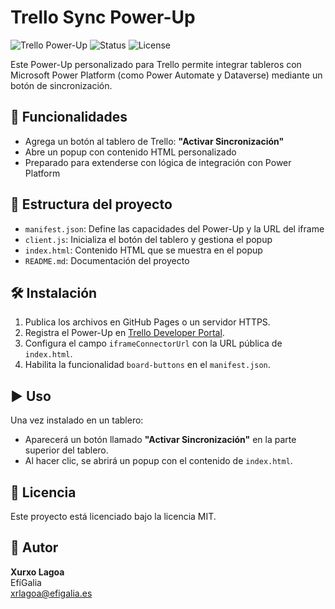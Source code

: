 # Trello Sync Power-Up

![Trello Power-Up](https://img.shields.io/badge/Trello-Power--Up-blue?logo=trello)
![Status](https://img.shields.io/badge/status-in%20development-yellow)
![License](https://img.shields.io/badge/license-MIT-green)

Este Power-Up personalizado para Trello permite integrar tableros con Microsoft Power Platform (como Power Automate y Dataverse) mediante un botón de sincronización.

## 🚀 Funcionalidades

- Agrega un botón al tablero de Trello: **"Activar Sincronización"**
- Abre un popup con contenido HTML personalizado
- Preparado para extenderse con lógica de integración con Power Platform

## 📁 Estructura del proyecto

- `manifest.json`: Define las capacidades del Power-Up y la URL del iframe
- `client.js`: Inicializa el botón del tablero y gestiona el popup
- `index.html`: Contenido HTML que se muestra en el popup
- `README.md`: Documentación del proyecto

## 🛠️ Instalación

1. Publica los archivos en GitHub Pages o un servidor HTTPS.
2. Registra el Power-Up en [Trello Developer Portal](https://trello.com/power-ups/admin).
3. Configura el campo `iframeConnectorUrl` con la URL pública de `index.html`.
4. Habilita la funcionalidad `board-buttons` en el `manifest.json`.

## ▶️ Uso

Una vez instalado en un tablero:

- Aparecerá un botón llamado **"Activar Sincronización"** en la parte superior del tablero.
- Al hacer clic, se abrirá un popup con el contenido de `index.html`.

## 📄 Licencia

Este proyecto está licenciado bajo la licencia MIT.

## 👤 Autor

**Xurxo Lagoa**  
EfíGalia  
xrlagoa@efigalia.es
